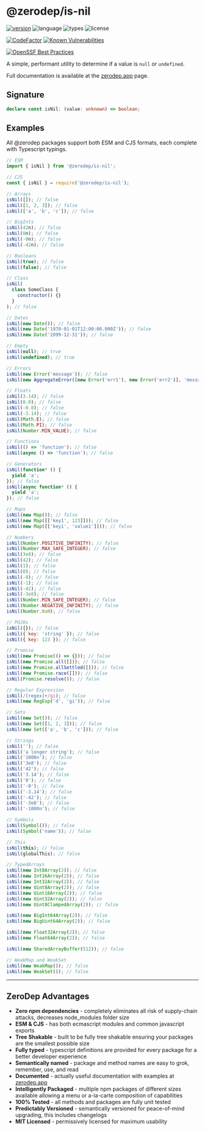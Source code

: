 # @zerodep/is-nil

[![version](https://img.shields.io/npm/v/@zerodep/is-nil?style=flat-square&color=blue)](https://www.npmjs.com/package/@zerodep/is-nil)
![language](https://img.shields.io/badge/typescript-100%25-blue?style=flat-square)
![types](https://img.shields.io/badge/types-included-blue?style=flat-square)
![license](https://img.shields.io/github/license/cdepage/zerodep?color=blue&style=flat-square)

[![CodeFactor](https://www.codefactor.io/repository/github/cdepage/zerodep/badge)](https://www.codefactor.io/repository/github/cdepage/zerodep)
[![Known Vulnerabilities](https://snyk.io/test/github/cdepage/zerodep/badge.svg)](https://snyk.io/test/github/cdepage/zerodep)

[![OpenSSF Best Practices](https://www.bestpractices.dev/projects/9225/badge)](https://www.bestpractices.dev/projects/9225)

A simple, performant utility to determine if a value is `null` or `undefined`.

Full documentation is available at the [zerodep.app](http://zerodep.app/#/is/nil) page.

## Signature

```typescript
declare const isNil: (value: unknown) => boolean;
```

## Examples

All @zerodep packages support both ESM and CJS formats, each complete with Typescript typings.

```javascript
// ESM
import { isNil } from '@zerodep/is-nil';

// CJS
const { isNil } = require('@zerodep/is-nil');
```

```javascript
// Arrays
isNil([]); // false
isNil([1, 2, 3]); // false
isNil(['a', 'b', 'c']); // false

// BigInts
isNil(42n); // false
isNil(0n); // false
isNil(-0n); // false
isNil(-42n); // false

// Booleans
isNil(true); // false
isNil(false); // false

// Class
isNil(
  class SomeClass {
    constructor() {}
  }
); // false

// Dates
isNil(new Date()); // false
isNil(new Date('1970-01-01T12:00:00.000Z')); // false
isNil(new Date('2099-12-31')); // false

// Empty
isNil(null); // true
isNil(undefined); // true

// Errors
isNil(new Error('message')); // false
isNil(new AggregateError([new Error('err1'), new Error('err2')], 'message')); // false

// Floats
isNil(3.14); // false
isNil(0.0); // false
isNil(-0.0); // false
isNil(-3.14); // false
isNil(Math.E); // false
isNil(Math.PI); // false
isNil(Number.MIN_VALUE); // false

// Functions
isNil(() => 'function'); // false
isNil(async () => 'function'); // false

// Generators
isNil(function* () {
  yield 'a';
}); // false
isNil(async function* () {
  yield 'a';
}); // false

// Maps
isNil(new Map()); // false
isNil(new Map([['key1', 123]])); // false
isNil(new Map([['key1', 'value1']])); // false

// Numbers
isNil(Number.POSITIVE_INFINITY); // false
isNil(Number.MAX_SAFE_INTEGER); // false
isNil(3e8); // false
isNil(42); // false
isNil(1); // false
isNil(0); // false
isNil(-0); // false
isNil(-1); // false
isNil(-42); // false
isNil(-3e8); // false
isNil(Number.MIN_SAFE_INTEGER); // false
isNil(Number.NEGATIVE_INFINITY); // false
isNil(Number.NaN); // false

// POJOs
isNil({}); // false
isNil({ key: 'string' }); // false
isNil({ key: 123 }); // false

// Promise
isNil(new Promise(() => {})); // false
isNil(new Promise.all([])); // false
isNil(new Promise.allSettled([])); // false
isNil(new Promise.race([])); // false
isNil(Promise.resolve()); // false

// Regular Expression
isNil(/[regex]+/gi); // false
isNil(new RegExp('d', 'gi')); // false

// Sets
isNil(new Set()); // false
isNil(new Set([1, 2, 3])); // false
isNil(new Set(['a', 'b', 'c'])); // false

// Strings
isNil(''); // false
isNil('a longer string'); // false
isNil('1000n'); // false
isNil('3e8'); // false
isNil('42'); // false
isNil('3.14'); // false
isNil('0'); // false
isNil('-0'); // false
isNil('-3.14'); // false
isNil('-42'); // false
isNil('-3e8'); // false
isNil('-1000n'); // false

// Symbols
isNil(Symbol()); // false
isNil(Symbol('name')); // false

// This
isNil(this); // false
isNil(globalThis); // false

// TypedArrays
isNil(new Int8Array(2)); // false
isNil(new Int16Array(2)); // false
isNil(new Int32Array(2)); // false
isNil(new Uint8Array(2)); // false
isNil(new Uint16Array(2)); // false
isNil(new Uint32Array(2)); // false
isNil(new Uint8ClampedArray(2)); // false

isNil(new BigInt64Array(2)); // false
isNil(new BigUint64Array(2)); // false

isNil(new Float32Array(2)); // false
isNil(new Float64Array(2)); // false

isNil(new SharedArrayBuffer(512)); // false

// WeakMap and WeakSet
isNil(new WeakMap()); // false
isNil(new WeakSet()); // false
```

---

## ZeroDep Advantages

- **Zero npm dependencies** - completely eliminates all risk of supply-chain attacks, decreases node_modules folder size
- **ESM & CJS** - has both ecmascript modules and common javascript exports
- **Tree Shakable** - built to be fully tree shakable ensuring your packages are the smallest possible size
- **Fully typed** - typescript definitions are provided for every package for a better developer experience
- **Semantically named** - package and method names are easy to grok, remember, use, and read
- **Documented** - actually useful documentation with examples at [zerodep.app](https://zerodep.app)
- **Intelligently Packaged** - multiple npm packages of different sizes available allowing a menu or a-la-carte composition of capabilities
- **100% Tested** - all methods and packages are fully unit tested
- **Predictably Versioned** - semantically versioned for peace-of-mind upgrading, this includes changelogs
- **MIT Licensed** - permissively licensed for maximum usability
